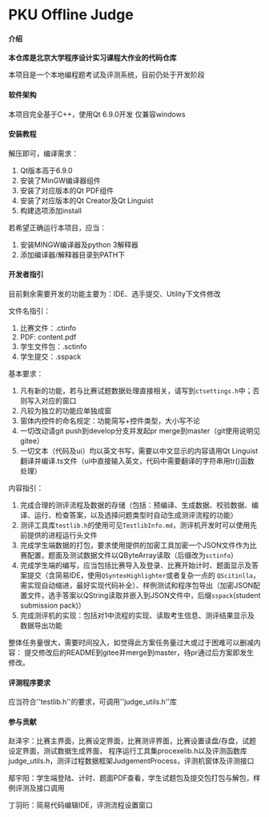 # PKU Offline Judge

#### 介绍

**本仓库是北京大学程序设计实习课程大作业的代码仓库**

本项目是一个本地编程题考试及评测系统，目前仍处于开发阶段

#### 软件架构

本项目完全基于C++，使用Qt 6.9.0开发
仅兼容windows

#### 安装教程

解压即可，编译需求：
1. Qt版本高于6.9.0
2. 安装了MinGW编译器组件
3. 安装了对应版本的Qt PDF组件
4. 安装了对应版本的Qt Creator及Qt Linguist
5. 构建选项添加install

若希望正确运行本项目，应当：
1. 安装MINGW编译器及python 3解释器
2. 添加编译器/解释器目录到PATH下

#### 开发者指引

目前剩余需要开发的功能主要为：IDE、选手提交、Utility下文件修改

文件名指引：
1. 比赛文件：.ctinfo
2. PDF: content.pdf
3. 学生文件包：.sctinfo
4. 学生提交：.sspack

基本要求：
1. 凡有新的功能，若与比赛试题数据处理直接相关，请写到``ctsettings.h``中；否则写入对应的窗口
2. 凡较为独立的功能应单独成窗
3. 窗体内控件的命名规定：功能简写+控件类型，大小写不论
4. 一切改动请git push到develop分支并发起pr merge到master（git使用说明见gitee）
5. 一切文本（代码及ui）均以英文书写，需要以中文显示的内容请用Qt Linguist翻译并编译.ts文件（ui中直接输入英文，代码中需要翻译的字符串用tr()函数处理）

内容指引：
1. 完成合理的测评流程及数据的存储（包括：预编译、生成数据、校验数据、编译、运行、检查答案，以及选择问题类型时自动生成测评流程的功能）
2. 测评工具库``testlib.h``的使用可见``TestlibInfo.md``，测评机开发时可以使用先前提供的进程运行头文件
3. 完成学生端数据的打包，要求使用提供的加密工具加密一个JSON文件作为比赛配置，题面及测试数据文件以QByteArray读取（后缀改为``sctinfo``）
4. 完成学生端的编写，应当包括比赛导入及登录、比赛开始计时、题面显示及答案提交（含简易IDE，使用``QSyntexHighlighter``或者复杂一点的  ``QScitinlla``，需实现自动缩进，最好实现代码补全）、样例测试和程序包导出（加密JSON配置文件，选手答案以QString读取并嵌入到JSON文件中，后缀``sspack``(student submission pack)）
5. 完成测评机的实现：包括对1中流程的实现、读取考生信息、测评结果显示及数据导出功能

整体任务量很大，需要时间投入，如觉得此方案任务量过大或过于困难可以删减内容：
提交修改后的README到gitee并merge到master，待pr通过后方案即发生修改。

#### 评测程序要求

应当符合''testlib.h''的要求，可调用''judge_utils.h''库

#### 参与贡献

赵泽宇：比赛主界面，比赛设定界面，比赛测评界面，比赛设置读盘/存盘，试题设定界面，测试数据生成界面，
程序运行工具集procexelib.h以及评测函数库judge_utils.h，测评过程数据框架JudgementProcess，评测机窗体及评测接口

鄢宇阳：学生端登陆、计时、题面PDF查看，学生试题包及提交包打包与解包，样例评测及接口调用

丁羽珩：简易代码编辑IDE，评测流程设置窗口